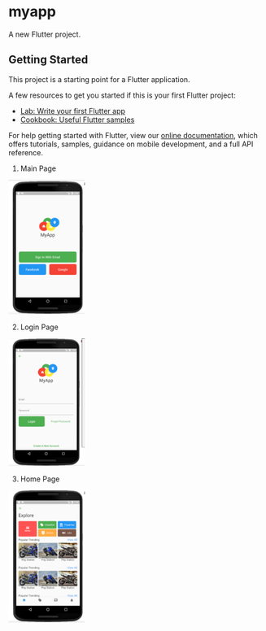 # myapp

A new Flutter project.

## Getting Started

This project is a starting point for a Flutter application.

A few resources to get you started if this is your first Flutter project:

- [Lab: Write your first Flutter app](https://flutter.io/docs/get-started/codelab)
- [Cookbook: Useful Flutter samples](https://flutter.io/docs/cookbook)

For help getting started with Flutter, view our 
[online documentation](https://flutter.io/docs), which offers tutorials, 
samples, guidance on mobile development, and a full API reference.

1. Main Page
  <img src="gitimages\MainPage.PNG" width="150"/>
<br>

2. Login Page
  <img src="gitimages\LoginPage.PNG" width="150"/>
<br>

3. Home Page
  <img src="gitimages\HomePage.PNG" width="150"/>
<br>
